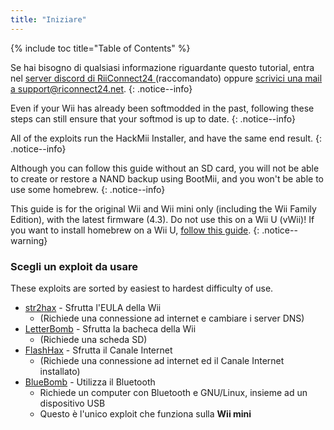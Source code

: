 ```yaml
---
title: "Iniziare"
---
```


{% include toc title="Table of Contents" %}

Se hai bisogno di qualsiasi informazione riguardante questo tutorial, entra nel [server discord di RiiConnect24 ](https://discord.gg/rc24)(raccomandato) oppure [scrivici una mail a support@riconnect24.net](mailto:support@riiconnect24.net).
{: .notice--info}

Even if your Wii has already been softmodded in the past, following these steps can still ensure that your softmod is up to date.
{: .notice--info}

All of the exploits run the HackMii Installer, and have the same end result.
{: .notice--info}

Although you can follow this guide without an SD card, you will not be able to create or restore a NAND backup using BootMii, and you won't be able to use some homebrew.
{: .notice--info}

This guide is for the original Wii and Wii mini only (including the Wii Family Edition), with the latest firmware (4.3). Do not use this on a Wii U (vWii)! If you want to install homebrew on a Wii U, [follow this guide](https://wiiu.hacks.guide).
{: .notice--warning}

### Scegli un exploit da usare

These exploits are sorted by easiest to hardest difficulty of use.

- [str2hax](str2hax) - Sfrutta l'EULA della Wii
    * (Richiede una connessione ad internet e cambiare i server DNS)
- [LetterBomb](letterbomb) - Sfrutta la bacheca della Wii
    * (Richiede una scheda SD)
- [FlashHax](flashhax) - Sfrutta il Canale Internet
    * (Richiede una connessione ad internet ed il Canale Internet installato)
- [BlueBomb](bluebomb) - Utilizza il Bluetooth
    * Richiede un computer con Bluetooth e GNU/Linux, insieme ad un dispositivo USB
    * Questo è l'unico exploit che funziona sulla **Wii mini**
